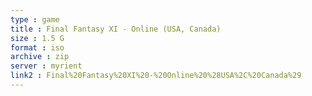 ```yaml
---
type : game
title : Final Fantasy XI - Online (USA, Canada)
size : 1.5 G
format : iso
archive : zip
server : myrient
link2 : Final%20Fantasy%20XI%20-%20Online%20%28USA%2C%20Canada%29
---
```


